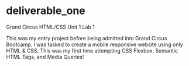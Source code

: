 # deliverable_one
Grand Circus HTML/CSS Unit 1 Lab 1

This was my entry project before being admitted into Grand Circus Bootcamp. 
I was tasked to create a mobile responsive website using only HTML & CSS. 
This was my first time attempting CSS Flexbox, Semantic HTML Tags, and Media Queries!
